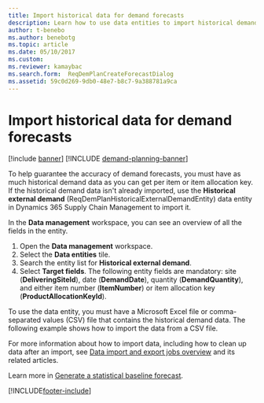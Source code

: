 ```yaml
---
title: Import historical data for demand forecasts
description: Learn how to use data entities to import historical demand data from any system, so that you have a longer history of demand forecast data.
author: t-benebo
ms.author: benebotg
ms.topic: article
ms.date: 05/10/2017
ms.custom: 
ms.reviewer: kamaybac
ms.search.form:  ReqDemPlanCreateForecastDialog
ms.assetid: 59c0d269-9db0-48e7-b8c7-9a388781a9ca
---
```


# Import historical data for demand forecasts

[!include [banner](../includes/banner.md)]
[!INCLUDE [demand-planning-banner](../includes/demand-planning-banner.md)]

To help guarantee the accuracy of demand forecasts, you must have as much historical demand data as you can get per item or item allocation key. If the historical demand data isn't already imported, use the **Historical external demand** (ReqDemPlanHistoricalExternalDemandEntity) data entity in Dynamics 365 Supply Chain Management to import it.

In the **Data management** workspace, you can see an overview of all the fields in the entity.

1. Open the **Data management** workspace.
2. Select the **Data entities** tile.
3. Search the entity list for **Historical external demand**.
4. Select **Target fields**. The following entity fields are mandatory: site (**DeliveringSiteId**), date (**DemandDate**), quantity (**DemandQuantity**), and either item number (**ItemNumber**) or item allocation key (**ProductAllocationKeyId**).

To use the data entity, you must have a Microsoft Excel file or comma-separated values (CSV) file that contains the historical demand data. The following example shows how to import the data from a CSV file.

For more information about how to import data, including how to clean up data after an import, see [Data import and export jobs overview](../../fin-ops-core/dev-itpro/data-entities/data-import-export-job.md) and its related articles.

Learn more in [Generate a statistical baseline forecast](generate-statistical-baseline-forecast.md).

[!INCLUDE[footer-include](../../includes/footer-banner.md)]